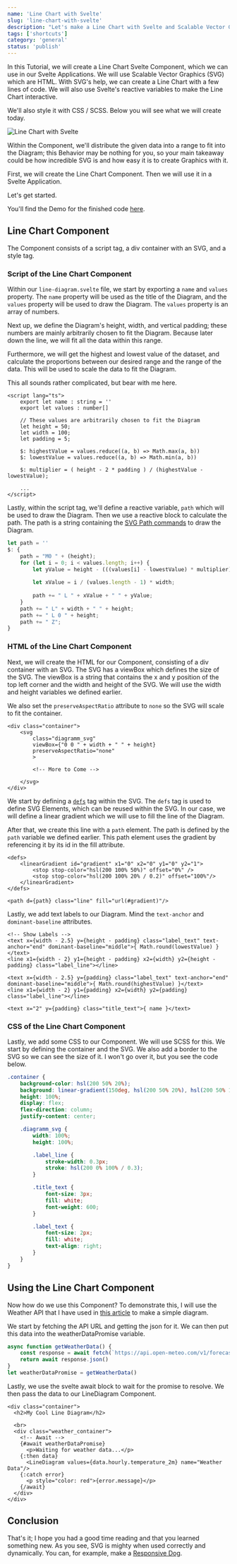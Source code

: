 ```yaml
---
name: 'Line Chart with Svelte'
slug: 'line-chart-with-svelte'
description: "Let's make a Line Chart with Svelte and Scalable Vector Graphics (SVG). We will use Svelte's reactive variables to make the Line Chart interactive."
tags: ['shortcuts']
category: 'general'
status: 'publish'
---
```


In this Tutorial, we will create a Line Chart Svelte Component, which we can use in our Svelte Applications. We will use Scalable Vector Graphics (SVG) which are HTML. With SVG's help, we can create a Line Chart with a few lines of code. We will also use Svelte's reactive variables to make the Line Chart interactive.

We'll also style it with CSS / SCSS. Below you will see what we will create today.

![Line Chart with Svelte](https://raw.githubusercontent.com/Maximinodotpy/articles/main/040%20-%20Line%20Chart%20with%20Svelte/_blog/line-diagram-screenshot.png)

Within the Component,  we'll distribute the given data into a range to fit into the Diagram; this Behavior may be nothing for you, so your main takeaway could be how incredible SVG is and how easy it is to create Graphics with it.

First, we will create the Line Chart Component. Then we will use it in a Svelte Application.

Let's get started.

You'll find the Demo for the finished code [here](https://demos.maximmaeder.com/d/line-chart-with-svelte/).

## Line Chart Component

The Component consists of a script tag, a div container with an SVG, and a style tag.

### Script of the Line Chart Component

Within our `line-diagram.svelte` file, we start by exporting a `name` and `values` property. The `name` property will be used as the title of the Diagram, and the `values` property will be used to draw the Diagram. The `values` property is an array of numbers.

Next up, we define the Diagram's height, width, and vertical padding; these numbers are mainly arbitrarily chosen to fit the Diagram. Because later down the line, we will fit all the data within this range. 

Furthermore, we will get the highest and lowest value of the dataset, and calculate the proportions between our desired range and the range of the data. This will be used to scale the data to fit the Diagram.

This all sounds rather complicated, but bear with me here.

```svelte
<script lang="ts">
    export let name : string = ''
    export let values : number[]

    // These values are arbitrarily chosen to fit the Diagram
    let height = 50;
    let width = 100;
    let padding = 5;
    
    $: highestValue = values.reduce((a, b) => Math.max(a, b))
    $: lowestValue = values.reduce((a, b) => Math.min(a, b))

    $: multiplier = ( height - 2 * padding ) / (highestValue - lowestValue);

    ...
</script>
```

Lastly, within the script tag, we'll define a reactive variable, `path` which will be used to draw the Diagram. Then we use a reactive block to calculate the path. The path is a string containing the [SVG Path commands](https://developer.mozilla.org/en-US/docs/Web/SVG/Tutorial/Paths) to draw the Diagram.

```ts
let path = ''
$: {
    path = "M0 " + (height);
    for (let i = 0; i < values.length; i++) {
        let yValue = height - (((values[i] - lowestValue) * multiplier) + padding) ;
        
        let xValue = i / (values.length - 1) * width;
        
        path += " L " + xValue + " " + yValue;
    }
    path += " L" + width + " " + height;
    path += " L 0 " + height;
    path += " Z";
}
```

### HTML of the Line Chart Component

Next, we will create the HTML for our Component, consisting of a div container with an SVG. The SVG has a viewBox which defines the size of the SVG. The viewBox is a string that contains the x and y position of the top left corner and the width and height of the SVG. We will use the width and height variables we defined earlier.

We also set the `preserveAspectRatio` attribute to `none` so the SVG will scale to fit the container.

```svelte
<div class="container">
    <svg 
        class="diagramm_svg"
        viewBox={"0 0 " + width + " " + height}
        preserveAspectRatio="none"
        >
        
        <!-- More to Come -->

    </svg>
</div>
```

We start by defining a [`defs`](https://developer.mozilla.org/en-US/docs/Web/SVG/Element/defs) tag within the SVG. The `defs` tag is used to define SVG Elements, which can be reused within the SVG. In our case, we will define a linear gradient which we will use to fill the line of the Diagram.

After that, we create this line with a `path` element. The path is defined by the `path` variable we defined earlier. This path element uses the gradient by referencing it by its id in the fill attribute.

```svelte
<defs>
    <linearGradient id="gradient" x1="0" x2="0" y1="0" y2="1">
        <stop stop-color="hsl(200 100% 50%)" offset="0%" />
        <stop stop-color="hsl(200 100% 20% / 0.2)" offset="100%"/>
    </linearGradient>
</defs>

<path d={path} class="line" fill="url(#gradient)"/>
```

Lastly, we add text labels to our Diagram. Mind the `text-anchor` and `dominant-baseline` attributes.

```svelte
<!-- Show Labels -->
<text x={width - 2.5} y={height - padding} class="label_text" text-anchor="end" dominant-baseline="middle">{ Math.round(lowestValue) }</text>
<line x1={width - 2} y1={height - padding} x2={width} y2={height - padding} class="label_line"></line>

<text x={width - 2.5} y={padding} class="label_text" text-anchor="end" dominant-baseline="middle">{ Math.round(highestValue) }</text>
<line x1={width - 2} y1={padding} x2={width} y2={padding} class="label_line"></line>

<text x="2" y={padding} class="title_text">{ name }</text>
```

### CSS of the Line Chart Component

Lastly, we add some CSS to our Component. We will use SCSS for this. We start by defining the container and the SVG. We also add a border to the SVG so we can see the size of it. I won't go over it, but you see the code below.

```scss
.container {
    background-color: hsl(200 50% 20%);
    background: linear-gradient(150deg, hsl(200 50% 20%), hsl(200 50% 10%));
    height: 100%;
    display: flex;
    flex-direction: column;
    justify-content: center;

    .diagramm_svg {
        width: 100%;
        height: 100%;

        .label_line {
            stroke-width: 0.3px;
            stroke: hsl(200 0% 100% / 0.3);
        }

        .title_text {
            font-size: 3px;
            fill: white;
            font-weight: 600;
        }

        .label_text {
            font-size: 2px;
            fill: white;
            text-align: right;
        }
    }
}
```

## Using the Line Chart Component

Now how do we use this Component? To demonstrate this, I will use the Weather API that I have used in [this article](https://maximmaeder.com/weather-app-with-html-sass-and-javascript/) to make a simple diagram.

We start by fetching the API URL and getting the json for it. We can then put this data into the weatherDataPromise variable.

```js
async function getWeatherData() {
    const response = await fetch(`https://api.open-meteo.com/v1/forecast?latitude=52.52&longitude=13.41&hourly=temperature_2m`)
    return await response.json()
}
let weatherDataPromise = getWeatherData()
```

Lastly, we use the svelte await block to wait for the promise to resolve. We then pass the data to our LineDiagram Component.

```svelte
<div class="container">
  <h2>My Cool Line Diagram</h2>

  <br> 
  <div class="weather_container">
    <!-- Await -->
    {#await weatherDataPromise}
      <p>Waiting for weather data...</p>
    {:then data}
      <LineDiagram values={data.hourly.temperature_2m} name="Weather Data"/>
    {:catch error}
      <p style="color: red">{error.message}</p>
    {/await}
  </div>
</div>
```

## Conclusion

That's it; I hope you had a good time reading and that you learned something new. As you see, SVG is mighty when used correctly and dynamically. You can, for example, make a [Responsive Dog](https://www.reddit.com/r/ProgrammerHumor/comments/13zn0k1/responsive_dog/?utm_source=share&utm_medium=web2x&context=3).